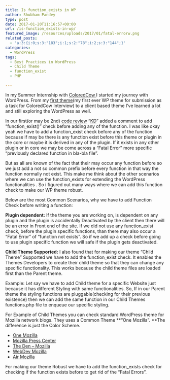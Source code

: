```yaml
---
title: Is function_exists in WP
author: Shubham Pandey
type: post
date: 2017-01-20T11:16:57+00:00
url: /is-function_exists-in-wp/
featured_image: /resources/uploads/2017/01/fatal-errorw.png
related_posts:
  - 'a:3:{i:0;s:3:"183";i:1;s:2:"78";i:2;s:3:"144";}'
categories:
  - WordPress
tags:
  - Best Practices in WordPress
  - Child Theme
  - function_exist
  - PHP

---
```

In my Summer Internship with <a href="http://coloredcow.in" target="_blank">ColoredCow </a>I started my journey with WordPress. From my <a href="https://github.com/shubham9411/Makes-me-wonder" target="_blank">first theme</a>(my first ever WP theme for submission as a task for ColoredCow Interview) to a client based theme I&#8217;ve learned a lot and still exploring the WordPress as well.

In our first(or may be 2nd) <a href="https://everydayteachesalesson.wordpress.com/2016/06/18/first-code-review/" target="_blank">code review</a> &#8220;<a href="http://nishanthkd.com" target="_blank">KD</a>&#8221; added a comment to add &#8220;function\_exist()&#8221; check before adding any of the function. I was like okay yeah we have to add a function\_exist check before any of the function because if may be there is any function exist before this theme or plugin in the core or maybe it is derived in any of the plugin. If it exists in any other plugin or in core we may be come across a &#8220;Fatal Error&#8221; more specific &#8220;previously declared function in bla-bla file&#8221;.

But as all are known of the fact that their may occur any function before so we just add a not so common prefix before every function in that way the function normally not exist. This make me think about the other scenarios where we can use the function_exists for extending the WordPress functionalities . So i figured out many ways where we can add this function check to make our WP theme robust.

Below are the most Common Scenarios, why we have to add Function Check before writing a function:

**Plugin dependent:** If the theme you are working on, is dependent on any plugin and the plugin is accidentally Deactivated by the client then there will be an error in Front end of the site. If we did not use any function_exist check, before the plugin specific functions, than there may also occur a &#8220;Fatal Error&#8221; of &#8220;function not exists&#8221;. So if we add up a check before going to use plugin specific function we will safe if the plugin gets deactivated.

**Child Theme Supported:** I also found that for making our theme &#8220;Child Theme&#8221; Supported we have to add the function_exist check. It enables the Themes Developers to create their child theme so that they can change any specific functionality. This works because the child theme files are loaded first than the Parent theme.

Example: Let say we have to add Child theme for a specific Website just because it has different Styling with same functionalities. So, If in our Parent theme the styling functions are pluggable(checking for their previous existence) then we can add the same function in our Child Themes functions.php file to enqueue our specific styling.

For Example of Child Themes you can check standard WordPress theme for Mozilla network blogs. They uses a Common Theme **&#8220;One Mozilla&#8221;. **The difference is just the Color Scheme.

  * <a href="https://github.com/mozilla/One-Mozilla-blog" target="_blank">One Mozilla</a>
  * <a href="https://blog.mozilla.org/press/" target="_blank">Mozilla Press Center</a>
  * <a href="https://blog.mozilla.org/theden/" target="_blank">The Den &#8211; Mozilla</a>
  * <a href="https://blog.mozilla.org/webdev/" target="_blank">WebDev Mozilla</a>
  * <a href="http://air.mozilla.org/" target="_blank">Air Mozilla</a>

For making our theme Robust we have to add the function_exists check for checking if the function exists before to get rid of the &#8220;Fatal Errors&#8221;.